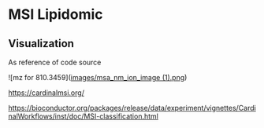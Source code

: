 # MSI Lipidomic


## Visualization

As reference of code source 


![mz for 810.3459]([images/msa_nm_ion_image (1).png](https://github.com/FenosoaRandrianjatovo/meta_base_MSI/blob/main/images/msa_nm_ion_image%20(1).png))


https://cardinalmsi.org/

https://bioconductor.org/packages/release/data/experiment/vignettes/CardinalWorkflows/inst/doc/MSI-classification.html
